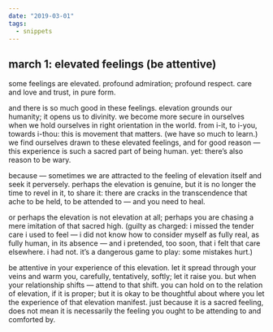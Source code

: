 ```yaml
---
date: "2019-03-01"
tags:
  - snippets
---
```

## march 1: elevated feelings (be attentive)

some feelings are elevated. profound admiration; profound respect. care and love and trust, in pure form.

and there is so much good in these feelings. elevation grounds our humanity; it opens us to divinity. we become more secure in ourselves when we hold ourselves in right orientation in the world. from i-it, to i-you, towards i-thou: this is movement that matters. (we have so much to learn.)
we find ourselves drawn to these elevated feelings, and for good reason — this experience is such a sacred part of being human. yet: there’s also reason to be wary.

because — sometimes we are attracted to the feeling of elevation itself and seek it perversely. perhaps the elevation is genuine, but it is no longer the time to revel in it, to share it: there are cracks in the transcendence that ache to be held, to be attended to — and you need to heal.

or perhaps the elevation is not elevation at all; perhaps you are chasing a mere imitation of that sacred high. (guilty as charged: i missed the tender care i used to feel — i did not know how to consider myself as fully real, as fully human, in its absence — and i pretended, too soon, that i felt that care elsewhere. i had not. it’s a dangerous game to play: some mistakes hurt.)

be attentive in your experience of this elevation. let it spread through your veins and warm you, carefully, tentatively, softly; let it raise you. but when your relationship shifts — attend to that shift. you can hold on to the relation of elevation, if it is proper; but it is okay to be thoughtful about where you let the experience of that elevation manifest. just because it is a sacred feeling, does not mean it is necessarily the feeling you ought to be attending to and comforted by.

